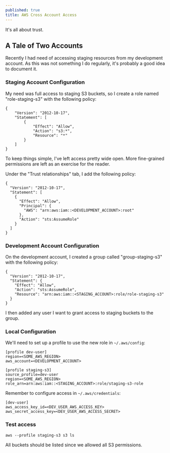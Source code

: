 ```yaml
---
published: true
title: AWS Cross Account Access
---
```

It's all about trust.

## A Tale of Two Accounts

Recently I had need of accessing staging resources from my development account. As this was not something I do regularly, it's probably a good idea to document it.

### Staging Account Configuration

My need was full access to staging S3 buckets, so I create a role named "role-staging-s3" with the following policy:

```
{
    "Version": "2012-10-17",
    "Statement": [
        {
            "Effect": "Allow",
            "Action": "s3:*",
            "Resource": "*"
        }
    ]
}
```

To keep things simple, I've left access pretty wide open. More fine-grained permissions are left as an exercise for the reader.

Under the "Trust relationships" tab, I add the following policy:
```
{
  "Version": "2012-10-17",
  "Statement": [
    {
      "Effect": "Allow",
      "Principal": {
        "AWS": "arn:aws:iam::<DEVELOPMENT_ACCOUNT>:root"
      },
      "Action": "sts:AssumeRole"
    }
  ]
}
```

### Development Account Configuration

On the development account, I created a group called "group-staging-s3" with the following policy:

```
{
  "Version": "2012-10-17",
  "Statement": {
    "Effect": "Allow",
    "Action": "sts:AssumeRole",
    "Resource": "arn:aws:iam::<STAGING_ACCOUNT>:role/role-staging-s3"
  }
}
```

I then added any user I want to grant access to staging buckets to the group.

### Local Configuration

We'll need to set up a profile to use the new role in `~/.aws/config`:

```
[profile dev-user]
region=<SOME_AWS_REGION>
aws_account=<DEVELOPMENT_ACCOUNT>

[profile staging-s3]
source_profile=dev-user
region=<SOME_AWS_REGION>
role_arn=arn:aws:iam::<STAGING_ACCOUNT>:role/staging-s3-role
```

Remember to configure access in `~/.aws/credentials`:

```
[dev-user]
aws_access_key_id=<DEV_USER_AWS_ACCESS_KEY>
aws_secret_access_key=<DEV_USER_AWS_ACCESS_SECRET>
```

### Test access

```
aws --profile staging-s3 s3 ls
```

All buckets should be listed since we allowed all S3 permissions.